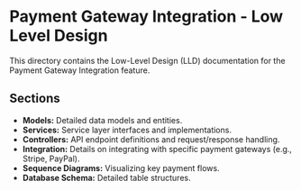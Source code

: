 # Payment Gateway Integration - Low Level Design

This directory contains the Low-Level Design (LLD) documentation for the Payment Gateway Integration feature.

## Sections
- **Models:** Detailed data models and entities.
- **Services:** Service layer interfaces and implementations.
- **Controllers:** API endpoint definitions and request/response handling.
- **Integration:** Details on integrating with specific payment gateways (e.g., Stripe, PayPal).
- **Sequence Diagrams:** Visualizing key payment flows.
- **Database Schema:** Detailed table structures.
